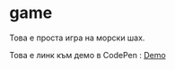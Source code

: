 # game

Това е проста игра на морски шах.

Това е линк към демо в CodePen : <a href="https://codepen.io/RaliDD/pen/KqWdPJ?editors=0010" target="_blank">Demo</a>
